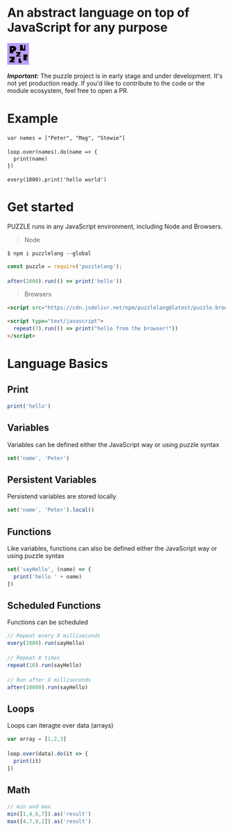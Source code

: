 <div class="cover-main"><!-- _coverpage.md -->
<h1 class="header" style="padding: 0px !important;margin-left:0px;">An <span class="highlight-primary">abstract language</span> on top of JavaScript for any purpose</h1>

![puzzle](https://github.com/puzzlelang/puzzlelang.github.io/blob/master/assets/puzzle.png?raw=true "Puzzle logo")

***Important:*** The puzzle project is in early stage and under development. It's not yet production ready. If you'd like to contribute to the code or the module ecosystem, feel free to open a PR.

# Example

```puzzle
var names = ["Peter", "Mag", "Stewie"]

loop.over(names).do(name => {
  print(name)
})

every(1000).print('hello world')
```

# Get started

PUZZLE runs in any JavaScript environment, including Node and Browsers.

> Node

```shell
$ npm i puzzlelang --global
```
```javascript
const puzzle = require('puzzlelang');

after(2000).run(() => print('hello'))
```

> Browsers

```html
<script src="https://cdn.jsdelivr.net/npm/puzzlelang@latest/puzzle.browser.js">
```
```html
<script type="text/javascript">
  repeat(7).run(() => print("hello from the browser!"))
</script>
```

# Language Basics

## Print

```javascript
print('hello')
```

## Variables

Variables can be defined either the JavaScript way or using puzzle syntax

```javascript
set('name', 'Peter')
```

## Persistent Variables

Persistend variables are stored locally

```javascript
set('name', 'Peter').local()
```

## Functions

Like variables, functions can also be defined either the JavaScript way or using puzzle syntax

```javascript
set('sayHello', (name) => {
  print('hello ' + name)
})
```


## Scheduled Functions

Functions can be scheduled

```javascript
// Repeat every X milliseconds
every(2000).run(sayHello)

// Repeat X times
repeat(10).run(sayHello)

// Run after X milliseconds
after(10000).run(sayHello)
```

## Loops

Loops can iteragte over data (arrays)

```javascript
var array = [1,2,3]

loop.over(data).do(it => {
  print(it)
})
```


## Math

```javascript
// min and max
min([1,4,6,7]).as('result')
max([4,7,8,2]).as('result')
```
